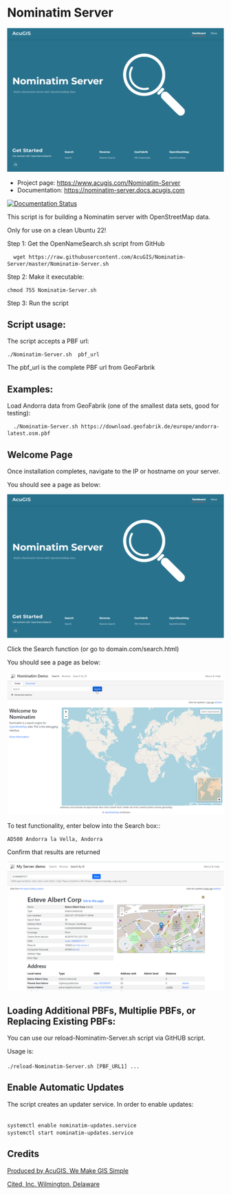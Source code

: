 # Nominatim Server

![OpenNameSearch](docs/Nominatim-Server.png)

* Project page: https://www.acugis.com/Nominatim-Server
* Documentation: https://nominatim-server.docs.acugis.com

[![Documentation Status](https://readthedocs.org/projects/Nominatim-Server/badge/?version=latest)](https://nominatim-server.docs.acugis.com/en/latest/?badge=latest)

This script is for building a Nominatim server with OpenStreetMap data.

Only for use on a clean Ubuntu 22!

Step 1: Get the OpenNameSearch.sh script from GitHub

      wget https://raw.githubusercontent.com/AcuGIS/Nominatim-Server/master/Nominatim-Server.sh

Step 2: Make it executable:

    chmod 755 Nominatim-Server.sh

Step 3: Run the script

## Script usage:

The script accepts a PBF url:

    ./Nominatim-Server.sh  pbf_url

The pbf_url is the complete PBF url from GeoFarbrik

## Examples:

Load Andorra data from GeoFabrik (one of the smallest data sets, good for testing):

      ./Nominatim-Server.sh https://download.geofabrik.de/europe/andorra-latest.osm.pbf


## Welcome Page

Once installation completes, navigate to the IP or hostname on your server.

You should see a page as below:

![OpenNameSearch](docs/Nominatim-Server.png)

Click the Search function (or go to domain.com/search.html)

You should see a page as below:

![OpenNameSearch](docs/OpenNameSearch-Search.png)

To test functionality, enter below into the Search box::

	AD500 Andorra la Vella, Andorra

Confirm that results are returned


![OpenNameSearch](docs/Search-Results.png)
	


## Loading Additional PBFs, Multiplie PBFs, or Replacing Existing PBFs:

You can use our reload-Nominatim-Server.sh script via GitHUB script.

Usage is:
<code>	
./reload-Nominatim-Server.sh [PBF_URL1] ...
</code>

## Enable Automatic Updates

The script creates an updater service.  In order to enable updates:

<code>
systemctl enable nominatim-updates.service
systemctl start nominatim-updates.service
</code>

## Credits

[Produced by AcuGIS. We Make GIS Simple](https://www.acugis.com) 

[Cited, Inc. Wilmington, Delaware](https://citedcorp.com)
